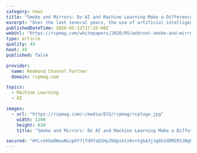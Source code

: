 ```yaml
---
category: news
title: "Smoke and Mirrors: Do AI and Machine Learning Make a Difference in Cybersecurity?"
excerpt: "Over the last several years, the use of artificial intelligence (AI) and machine learning (ML) has maintained consistent growth among businesses. During our 2017 survey of IT decision makers in the United States and Japan,"
publishedDateTime: 2020-05-12T17:25:00Z
webUrl: "https://rcpmag.com/whitepapers/2020/05/webroot-smoke-and-mirrors-do-ai-and-machine-learning-make-a-difference-in-cybersecurity.aspx?tc=page0"
type: article
quality: 49
heat: 49
published: false

provider:
  name: Redmond Channel Partner
  domain: rcpmag.com

topics:
  - Machine Learning
  - AI

images:
  - url: "https://rcpmag.com/~/media/ECG/rcpmag/rcplogo.jpg"
    width: 1200
    height: 630
    title: "Smoke and Mirrors: Do AI and Machine Learning Make a Difference in Cybersecurity?"

secured: "HYLrohSeDWxwNxzphY7ifd9faQ1Hy2Hdpsktz6v+tgG4Jj3q6h3dOM2O5JNqhV84H0TKyNpkpHYNIHNJ4Ayc+i1FQG6ht0dAqE79/zsFZuwO7H1oMkr9HXb0Li4iWN13VW7LUcgvzGOgVw2Qr69GLlBTiHukxz4tJnRvRvrejjPKDLX/OElSWoG//4HU7ODEL+aJJbrY8GyxD+3lTjgLP7wfmJpuV48zxQMP2KR0jrVQn57bWGJ9pkImKJO9lOc0JsArJjpmHwN7GtO2ii52DRoiXtfT+jWqaaSieC1QTFaD+G2tlL0q+Q2YjSDh2W1X;hjNpuCVf0H5QI/nYKKtzUg=="
---
```


